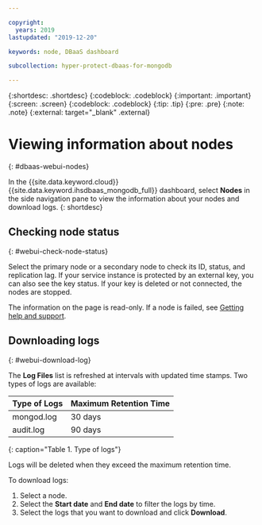 ```yaml
---

copyright:
  years: 2019
lastupdated: "2019-12-20"

keywords: node, DBaaS dashboard

subcollection: hyper-protect-dbaas-for-mongodb

---
```


{:shortdesc: .shortdesc}
{:codeblock: .codeblock}
{:important: .important}
{:screen: .screen}
{:codeblock: .codeblock}
{:tip: .tip}
{:pre: .pre}
{:note: .note}
{:external: target="_blank" .external}

# Viewing information about nodes
{: #dbaas-webui-nodes}

In the {{site.data.keyword.cloud}} {{site.data.keyword.ihsdbaas_mongodb_full}} dashboard, select **Nodes** in the side navigation pane to view the information about your nodes and download logs.
{: shortdesc}

## Checking node status
{: #webui-check-node-status}

Select the primary node or a secondary node to check its ID, status, and replication lag. If your service instance is protected by an external key, you can also see the key status. If your key is deleted or not connected, the nodes are stopped.

The information on the page is read-only. If a node is failed, see [Getting help and support](/docs/services/hyper-protect-dbaas-for-mongodb?topic=hyper-protect-dbaas-for-mongodb-getting-help-and-support).

## Downloading logs
{: #webui-download-log}

The **Log Files** list is refreshed at intervals with updated time stamps. Two types of logs are available:

|Type of Logs|Maximum Retention Time|
|-----------|-----------|
|mongod.log|30 days|
|audit.log |90 days|
{: caption="Table 1. Type of logs"}

Logs will be deleted when they exceed the maximum retention time.

To download logs:
1. Select a node.
2. Select the **Start date** and **End date** to filter the logs by time.
3. Select the logs that you want to download and click **Download**.
